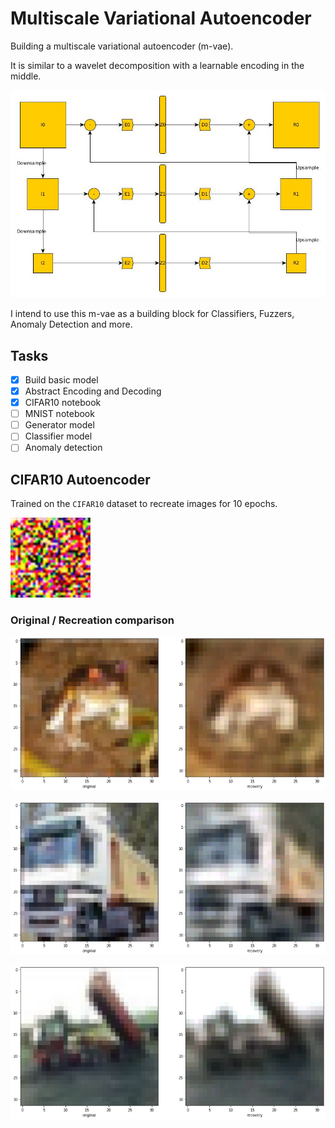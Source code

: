 # Multiscale Variational Autoencoder

Building a multiscale variational autoencoder (m-vae).

It is similar to a wavelet decomposition with a learnable encoding in the middle.

![GitHub Logo](graphics/mvae.jpg)

I intend to use this m-vae as a building block for Classifiers, Fuzzers, Anomaly Detection and more.

## Tasks
- [x] Build basic model
- [x] Abstract Encoding and Decoding
- [x] CIFAR10 notebook
- [ ] MNIST notebook
- [ ] Generator model
- [ ] Classifier model
- [ ] Anomaly detection

## CIFAR10 Autoencoder

Trained on the ```CIFAR10``` dataset to recreate images for 10 epochs.

![GitHub Logo](graphics/cifar10_mvae.gif)

### Original / Recreation comparison

![GitHub Logo](graphics/cifar10_0.png)

![GitHub Logo](graphics/cifar10_1.png)

![GitHub Logo](graphics/cifar10_2.png)

